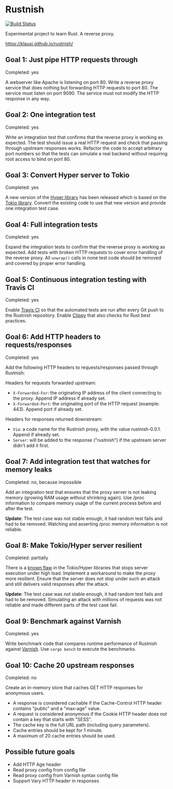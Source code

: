 # Rustnish

[![Build Status](https://travis-ci.org/klausi/rustnish.svg?branch=goal-05)](https://travis-ci.org/klausi/rustnish)

Experimental project to learn Rust. A reverse proxy.

https://klausi.github.io/rustnish/

## Goal 1: Just pipe HTTP requests through

Completed: yes

A webserver like Apache is listening on port 80. Write a reverse proxy service
that does nothing but forwarding HTTP requests to port 80. The service must
listen on port 9090. The service must not modify the HTTP response in any way.

## Goal 2: One integration test

Completed: yes

Write an integration test that confirms that the reverse proxy is working as
expected. The test should issue a real HTTP request and check that passing
through upstream responses works. Refactor the code to accept arbitrary port
numbers so that the tests can simulate a real backend without requiring root
access to bind on port 80.

## Goal 3: Convert Hyper server to Tokio

Completed: yes

A new version of the [Hyper library](https://hyper.rs/) has been released which
is based on the [Tokio library](https://tokio.rs/). Convert the existing code to
use that new version and provide one integration test case.

## Goal 4: Full integration tests

Completed: yes

Expand the integration tests to confirm that the reverse proxy is working as
expected. Add tests with broken HTTP requests to cover error handling of the
reverse proxy. All ```unwrap()``` calls in none test code should be removed and
covered by proper error handling.

## Goal 5: Continuous integration testing with Travis CI

Completed: yes

Enable [Travis CI](http://travis-ci.org/) so that the automated tests are run
after every Git push to the Rustnish repository. Enable
[Clippy](https://github.com/rust-lang-nursery/rust-clippy) that also checks for
Rust best practices.

## Goal 6: Add HTTP headers to requests/responses

Completed: yes

Add the following HTTP headers to requests/responses passed through Rustnish:

Headers for requests forwarded upstream:

* `X-Forwarded-For`: the originating IP address of the client connecting to the
  proxy. Append IP address if already set.
* `X-Forwarded-Port`: the originating port of the HTTP request (example: 443).
  Append port if already set.

Headers for responses returned downstream:

* `Via`: a code name for the Rustnish proxy, with the value rustnish-0.0.1.
  Append if already set.
* `Server`: will be added to the response ("rustnish") if the upstream server
  didn't add it first.

## Goal 7: Add integration test that watches for memory leaks

Completed: no, because impossible

Add an integration test that ensures that the proxy server is not leaking memory
(growing RAM usage without shrinking again). Use /proc information to compare
memory usage of the current process before and after the test.

**Update**: The test case was not stable enough, it had random test fails and
had to be removed. Watching and asserting /proc memory information is not
reliable.

## Goal 8: Make Tokio/Hyper server resilient

Completed: partially

There is a [known flaw](https://github.com/hyperium/hyper/issues/1358) in the
Tokio/Hyper libraries that stops server execution under high load. Implement a
workaround to make the proxy more resilient. Ensure that the server does not
stop under such an attack and still delivers valid responses after the attack.

**Update**: The test case was not stable enough, it had random test fails and
had to be removed. Simulating an attack with millions of requests was not
reliable and made different parts of the test case fail.

## Goal 9: Benchmark against Varnish

Completed: yes

Write benchmark code that compares runtime performance of Rustnish against
[Varnish](https://varnish-cache.org/). Use `cargo bench` to execute the benchmarks.

## Goal 10: Cache 20 upstream responses

Completed: no

Create an in-memory store that caches GET HTTP responses for anonymous users.
* A response is considered cachable if the Cache-Control HTTP header contains
"public" and a "max-age" value.
* A request is considered anonymous if the Cookie HTTP header does not contain a key that starts with "SESS".
* The cache key is the full URL path (including query parameters).
* Cache entries should be kept for 1 minute.
* A maximum of 20 cache entries should be used.

## Possible future goals

* Add HTTP Age header
* Read proxy config from config file
* Read proxy config from Varnish syntax config file
* Support Vary HTTP header in responses
